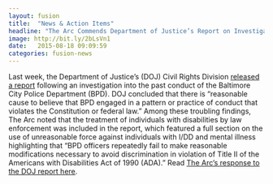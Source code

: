 ```yaml
---
layout: fusion
title:  "News & Action Items"
headline: "The Arc Commends Department of Justice’s Report on Investigation of the Baltimore City Police Department"
image: http://bit.ly/2bLsVn1
date:   2015-08-18 09:09:59
categories: fusion-news
---
```

Last week, the Department of Justice’s (DOJ) Civil Rights Division <a href="https://www.justice.gov/opa/file/883366/download">released a report</a> following an investigation into the past conduct of the Baltimore City Police Department (BPD). DOJ concluded that there is “reasonable cause to believe that BPD engaged in a pattern or practice of conduct that violates the Constitution or federal law.” Among these troubling findings, The Arc noted that the treatment of individuals with disabilities by law enforcement was included in the report, which featured a full section on the use of unreasonable force against individuals with I/DD and mental illness highlighting that “BPD officers repeatedly fail to make reasonable modifications necessary to avoid discrimination in violation of Title II of the Americans with Disabilities Act of 1990 (ADA).” Read <a href="https://blog.thearc.org/2016/08/19/arc-commends-department-justices-report-investigation-baltimore-city-police-department/">The Arc’s response to the DOJ report here</a>. 